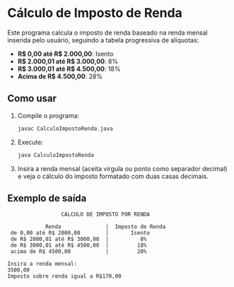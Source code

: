 # Cálculo de Imposto de Renda

Este programa calcula o imposto de renda baseado na renda mensal inserida pelo usuário, seguindo a tabela progressiva de alíquotas:

- **R$ 0,00 até R$ 2.000,00**: Isento
- **R$ 2.000,01 até R$ 3.000,00**: 8%
- **R$ 3.000,01 até R$ 4.500,00**: 18%
- **Acima de R$ 4.500,00**: 28%

## Como usar

1. Compile o programa:
   ```bash
   javac CalculoImpostoRenda.java
   ```

2. Execute:
   ```bash
   java CalculoImpostoRenda
   ```

3. Insira a renda mensal (aceita vírgula ou ponto como separador decimal) e veja o cálculo do imposto formatado com duas casas decimais.

## Exemplo de saída

```
                 CÁLCULO DE IMPOSTO POR RENDA

            Renda              |  Imposto de Renda
 de 0,00 até R$ 2000,00        |       Isento
 de R$ 2000,01 até R$ 3000,00  |          8%
 de R$ 3000,01 até R$ 4500,00  |         18%
 acima de R$ 4500,00           |         28%

Insira a renda mensal:
3500,00
Imposto sobre renda igual a R$170,00
```
